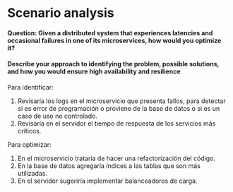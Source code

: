 # Scenario analysis

#### Question: Given a distributed system that experiences latencies and occasional failures in one of its microservices, how would you optimize it?
#### Describe your approach to identifying the problem, possible solutions, and how you would ensure high availability and resilience

Para identificar:
1. Revisaría los logs en el microservicio que presenta fallos, para detectar si es error de programación o proviene de la base de datos o si es un caso de uso no controlado.
2. Revisaría en el servidor el tiempo de respuesta de los servicios más críticos.

Para optimizar:
1. En el microservicio trataría de hacer una refactorización del código.
2. En la base de datos agregaría índices a las tablas que son más utilizadas.
3. En el servidor sugeriría implementar balanceadores de carga.
